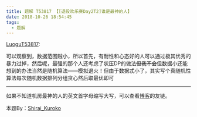 ```yaml
---
title: 题解 T53817 【[退役欢乐赛Day2T2]谁是最神的人】
date: 2018-10-26 18:54:45
tags: 
  - 题解
---
```


[LuoguT53817](https://www.luogu.org/problemnew/show/T53817):

可以观察到，数据范围贼小，所以首先，有耐性和心态好的人可以通过极其优秀的暴力过掉，然后呢，最强的那个人还考虑了状压DP的做法~~但我不会~~但数据小还能想到的办法当然是随机算法——模拟退火！但由于数据忒小了，其实写个真随机性算法每次随机数据排列分组贪心然后取最优即可

---

如果不知道机房最神的人的英文首字母缩写大写，可以查看[博客](https://www.zhangkai.xin/)的友链。

本题By：[Shirai_Kuroko](https://www.luogu.org/space/show?uid=75939)